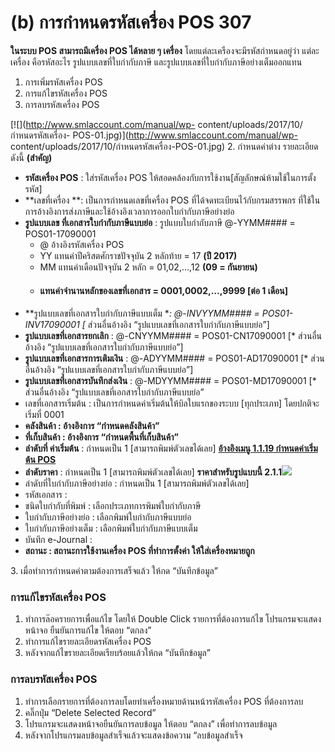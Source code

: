 # (b)	การกำหนดรหัสเครื่อง POS  307

**ในระบบ POS สามารถมีเครื่อง POS ได้หลาย ๆ เครื่อง**
โดยแต่ละเครืองจะมีรหัสกำหนดอยู่ว่า แต่ละเครื่อง คือรหัสอะไร
รูปแบบเลขที่ใบกำกับภาษี และรูปแบบเลขที่ใบกำกับภาษีอย่างเต็มออกแทน

  1. การเพิ่มรหัสเครื่อง POS
  2. การแก้ไขรหัสเครื่อง POS
  3. การลบรหัสเครื่อง POS

[![](http://www.smlaccount.com/manual/wp-
content/uploads/2017/10/กำหนดรหัสเครื่อง-
POS-01.jpg)](http://www.smlaccount.com/manual/wp-
content/uploads/2017/10/กำหนดรหัสเครื่อง-POS-01.jpg) 2\. กำหนดค่าต่าง
รายละเอียดดังนี้ **(สำคัญ)**

  * **รหัสเครื่อง POS** : ใส่รหัสเครื่อง POS ให้สอดคล้องกับการใช้งาน[สัญลักษณ์ห้ามใช้ในการตั้งรหัส]
  * **เลขที่เครื่อง **: เป็นการกำหนดเลขที่เครื่อง POS ที่ได้จดทะเบียนไว้กับกรมสรรพกร ที่ใช้ในการอ้างอิงการส่งภาษีและใช้อ้างอิงเวลาการออกใบกำกับภาษีอย่างย่อ
  * **รูปแบบเลข ที่เอกสารใบกำกับภาษีแบบย่อ** : รูปแบบใบกำกับภาษี @-YYMM#### = POS01-17090001 
    * @ อ้างอิงรหัสเครื่อง POS
    * YY แทนค่าปีคริสตศักราชปัจจุบัน 2 หลักท้าย = 17 **(ปี 2017)**
    * MM แทนค่าเดือนปัจจุบัน 2 หลัก = 01,02,…,12 **(09 = กันยายน)**
    * #### แทนค่าจำนานหลักของเลขที่เอกสาร = 0001,0002,…,9999 [ต่อ 1 เดือน]
  * **รูปแบบเลขที่เอกสารใบกำกับภาษีแบบเต็ม **: @-INVYYMM#### = POS01-INV17090001 [* ส่วนอื่นอ้างอิง “รูปแบบเลขที่เอกสารใบกำกับภาษีแบบย่อ”]
  * **รูปแบบเลขที่เอกสารยกเลิก** : @-CNYYMM#### = POS01-CN17090001 [* ส่วนอื่นอ้างอิง “รูปแบบเลขที่เอกสารใบกำกับภาษีแบบย่อ”]
  * **รูปแบบเลขที่เอกสารการเติมเงิน** : @-ADYYMM#### = POS01-AD17090001 [* ส่วนอื่นอ้างอิง “รูปแบบเลขที่เอกสารใบกำกับภาษีแบบย่อ”]
  * **รูปแบบเลขที่เอกสารบันทึกส่งเงิน** : @-MDYYMM#### = POS01-MD17090001 [* ส่วนอื่นอ้างอิง “รูปแบบเลขที่เอกสารใบกำกับภาษีแบบย่อ”
  * เลขที่เอกสารเริ่มต้น : เป็นการกำหนดค่าเริ่มต้นให้บิลใบแรกของระบบ [ทุกประเภท] โดยปกติจะเริ่มที่ 0001
  * **คลังสินค้า : อ้างอิงการ “กำหนดคลังสินค้า”**
  * **ที่เก็บสินค้า : อ้างอิงการ “กำหนดพื้นที่เก็บสินค้า”**
  * **ลำดับที่ ค่าเริ่มต้น** : กำหนดเป็น 1 [สามารถพิมพ์ตัวเลขได้เลย] [**อ้างอิงเมนู 1.1.19 กำหนดค่าเริ่มต้น POS**](http://www.smlaccount.com/manual/?page_id=303)
  * **ลำดับราคา** : กำหนดเป็น 1 [สามารถพิมพ์ตัวเลขได้เลย] **ราคาสำหรับรูปแบบนี้ 2.1.1**[![](http://www.smlaccount.com/manual/wp-content/uploads/2017/10/กำหนดรหัสเครื่อง-POS-02.jpg)](http://www.smlaccount.com/manual/wp-content/uploads/2017/10/กำหนดรหัสเครื่อง-POS-02.jpg)
  * ลำดับที่ใบกำกับภาษีอย่างย่อ : กำหนดเป็น 1 [สามารถพิมพ์ตัวเลขได้เลย]
  * รหัสเอกสาร :
  * ชนิดใบกำกับที่พิมพ์ : เลือกประเภทการพิมพ์ใบกำกับภาษี
  * ใบกำกับภาษีอย่างย่อ : เลือกพิมพ์ใบกำกับภาษีแบบย่อ
  * ใบกำกับภาษีอย่างเต็ม : เลือกพิมพ์ใบกำกับภาษีแบบเต็ม
  * บันทึก e-Journal :
  * **สถานะ : สถานะการใช้งานเครื่อง POS ที่ทำการตั้งค่า ให้ใส่เครื่องหมายถูก**

3\. เมื่อทำการกำหนดค่าตามต้องการเสร็จแล้ว ให้กด “บันทึกข้อมูล”  

### การแก้ไขรหัสเครื่อง POS

  1. ทำการล๊อครายการเพื่อแก้ไข โดยให้ Double Click รายการที่ต้องการแก้ไข โปรแกรมจะแสดงหน้าจอ ยืนยันการแก้ไข ให้ตอบ “ตกลง”
  2. ทำการแก้ไขรายละเอียดรหัสเครื่อง POS
  3. หลังจากแก้ไขรายละเอียดเรียบร้อยแล้วให้กด “บันทึกข้อมูล”

### การลบรหัสเครื่อง POS

  1. ทำการเลือกรายการที่ต้องการลบโดยทำเครื่องหมายด้านหน้ารหัสเครื่อง POS ที่ต้องการลบ
  2. คลิ๊กปุ่ม “Delete Selected Record”
  3. โปรแกรมจะแสดงหน้าจอยืนยันการลบข้อมูล ให้ตอบ “ตกลง” เพื่อทำการลบข้อมูล
  4. หลังจากโปรแกรมลบข้อมูลสำเร็จแล้วจะแสดงข้อความ “ลบข้อมูลสำเร็จ



